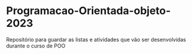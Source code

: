 # Programacao-Orientada-objeto-2023

Repositório para guardar as listas e atividades que vão ser desenvolvidas durante o curso de POO
